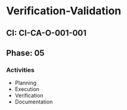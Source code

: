 # Verification-Validation

## CI: CI-CA-O-001-001
## Phase: 05

### Activities
- Planning
- Execution
- Verification
- Documentation
